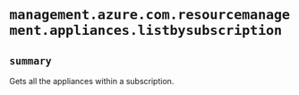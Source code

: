 # `management.azure.com.resourcemanagement.appliances.listbysubscription`

## `summary`
Gets all the appliances within a subscription.


